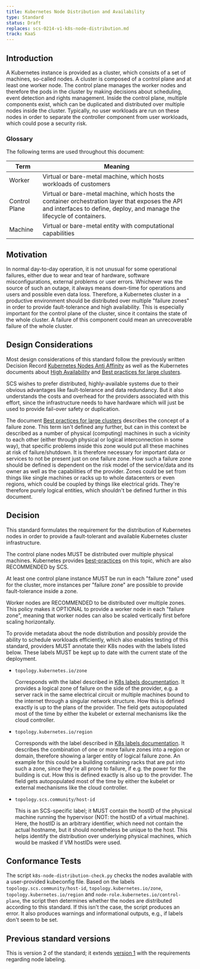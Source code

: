 ```yaml
---
title: Kubernetes Node Distribution and Availability
type: Standard
status: Draft
replaces: scs-0214-v1-k8s-node-distribution.md
track: KaaS
---
```


## Introduction

A Kubernetes instance is provided as a cluster, which consists of a set of machines,
so-called nodes. A cluster is composed of a control plane and at least one worker node.
The control plane manages the worker nodes and therefore the pods in the cluster by making
decisions about scheduling, event detection and rights management. Inside the control plane,
multiple components exist, which can be duplicated and distributed over multiple nodes
inside the cluster. Typically, no user workloads are run on these nodes in order to
separate the controller component from user workloads, which could pose a security risk.

### Glossary

The following terms are used throughout this document:

| Term          | Meaning                                                                                                                                                                     |
|---------------|-----------------------------------------------------------------------------------------------------------------------------------------------------------------------------|
| Worker        | Virtual or bare-metal machine, which hosts workloads of customers                                                                                                           |
| Control Plane | Virtual or bare-metal machine, which hosts the container orchestration layer that exposes the API and interfaces to define, deploy, and manage the lifecycle of containers. |
| Machine       | Virtual or bare-metal entity with computational capabilities                                                                                                                |

## Motivation

In normal day-to-day operation, it is not unusual for some operational failures, either
due to wear and tear of hardware, software misconfigurations, external problems or
user errors. Whichever was the source of such an outage, it always means down-time for
operations and users and possible even data loss.
Therefore, a Kubernetes cluster in a productive environment should be distributed over
multiple "failure zones" in order to provide fault-tolerance and high availability.
This is especially important for the control plane of the cluster, since it contains the
state of the whole cluster. A failure of this component could mean an unrecoverable failure
of the whole cluster.

## Design Considerations

Most design considerations of this standard follow the previously written Decision Record
[Kubernetes Nodes Anti Affinity][scs-0213-v1] as well as the Kubernetes documents about
[High Availability][k8s-ha] and [Best practices for large clusters][k8s-large-clusters].

SCS wishes to prefer distributed, highly-available systems due to their obvious advantages
like fault-tolerance and data redundancy. But it also understands the costs and overhead
for the providers associated with this effort, since the infrastructure needs to have
hardware which will just be used to provide fail-over safety or duplication.

The document [Best practices for large clusters][k8s-large-clusters] describes the concept of a failure zone.
This term isn't defined any further, but can in this context be described as a number of
physical (computing) machines in such a vicinity to each other (either through physical
or logical interconnection in some way), that specific problems inside this zone would put
all these machines at risk of failure/shutdown. It is therefore necessary for important
data or services to not be present just on one failure zone.
How such a failure zone should be defined is dependent on the risk model of the service/data
and its owner as well as the capabilities of the provider. Zones could be set from things
like single machines or racks up to whole datacenters or even regions, which could be
coupled by things like electrical grids. They're therefore purely logical entities, which
shouldn't be defined further in this document.

## Decision

This standard formulates the requirement for the distribution of Kubernetes nodes in order
to provide a fault-tolerant and available Kubernetes cluster infrastructure.

The control plane nodes MUST be distributed over multiple physical machines.
Kubernetes provides [best-practices][k8s-zones] on this topic, which are also RECOMMENDED by SCS.

At least one control plane instance MUST be run in each "failure zone" used for the cluster,
more instances per "failure zone" are possible to provide fault-tolerance inside a zone.

Worker nodes are RECOMMENDED to be distributed over multiple zones. This policy makes
it OPTIONAL to provide a worker node in each "failure zone", meaning that worker nodes
can also be scaled vertically first before scaling horizontally.

To provide metadata about the node distribution and possibly provide the ability
to schedule workloads efficiently, which also enables testing of this standard,
providers MUST annotate their K8s nodes with the labels listed below.
These labels MUST be kept up to date with the current state of the deployment.

- `topology.kubernetes.io/zone`

  Corresponds with the label described in [K8s labels documentation][k8s-labels-docs].
  It provides a logical zone of failure on the side of the provider, e.g. a server rack
  in the same electrical circuit or multiple machines bound to the internet through a
  singular network structure. How this is defined exactly is up to the plans of the provider.
  The field gets autopopulated most of the time by either the kubelet or external mechanisms
  like the cloud controller.

- `topology.kubernetes.io/region`

  Corresponds with the label described in [K8s labels documentation][k8s-labels-docs].
  It describes the combination of one or more failure zones into a region or domain, therefore
  showing a larger entity of logical failure zone. An example for this could be a building
  containing racks that are put into such a zone, since they're all prone to failure, if e.g.
  the power for the building is cut. How this is defined exactly is also up to the provider.
  The field gets autopopulated most of the time by either the kubelet or external mechanisms
  like the cloud controller.

- `topology.scs.community/host-id`

  This is an SCS-specific label; it MUST contain the hostID of the physical machine running
  the hypervisor (NOT: the hostID of a virtual machine). Here, the hostID is an arbitrary identifier,
  which need not contain the actual hostname, but it should nonetheless be unique to the host.
  This helps identify the distribution over underlying physical machines,
  which would be masked if VM hostIDs were used.

## Conformance Tests

The script `k8s-node-distribution-check.py` checks the nodes available with a user-provided
kubeconfig file. Based on the labels `topology.scs.community/host-id`,
`topology.kubernetes.io/zone`, `topology.kubernetes.io/region` and `node-role.kubernetes.io/control-plane`,
the script then determines whether the nodes are distributed according to this standard.
If this isn't the case, the script produces an error.
It also produces warnings and informational outputs, e.g., if labels don't seem to be set.

## Previous standard versions

This is version 2 of the standard; it extends [version 1](scs-0214-v1-k8s-node-distribution.md) with the
requirements regarding node labeling.

[k8s-ha]: https://kubernetes.io/docs/setup/production-environment/tools/kubeadm/high-availability/
[k8s-large-clusters]: https://kubernetes.io/docs/setup/best-practices/cluster-large/
[scs-0213-v1]: https://github.com/SovereignCloudStack/standards/blob/main/Standards/scs-0213-v1-k8s-nodes-anti-affinity.md
[k8s-labels-docs]: https://kubernetes.io/docs/reference/labels-annotations-taints/#topologykubernetesiozone
[k8s-zones]: https://kubernetes.io/docs/setup/best-practices/multiple-zones/
